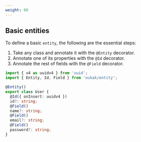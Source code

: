 ```yaml
---
weight: 60
---
```


## Basic entities

To define a basic `entity`, the following are the essential steps:
1. Take any class and annotate it with the `@Entity` decorator.
2. Annotate one of its properties with the `@Id` decorator.
3. Annotate the rest of fields with the `@Field` decorator.


```ts
import { v4 as uuidv4 } from 'uuid';
import { Entity, Id, Field } from 'nukak/entity';

@Entity()
export class User {
  @Id({ onInsert: uuidv4 })
  id?: string;
  @Field()
  name?: string;
  @Field()
  email?: string;
  @Field()
  password?: string;
}
```
